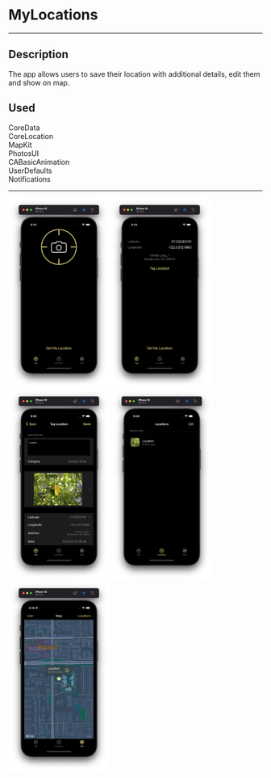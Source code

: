 # MyLocations
---
## Description
The app allows users to save their location with additional details, edit them and show on map.

## Used
CoreData   
CoreLocation  
MapKit  
PhotosUI  
CABasicAnimation  
UserDefaults  
Notifications  

---

<img src="./screenshots/1.png?raw=true" width="200"><img src="./screenshots/2.png?raw=true" width="200"><img src="./screenshots/3.png?raw=true" width="200">
<img src="./screenshots/4.png?raw=true" width="200"><img src="./screenshots/5.png?raw=true" width="200">
